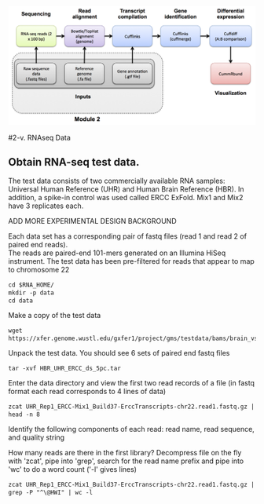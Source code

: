 ![RNA-seq Flowchart - Module 2](Images/RNA-seq_Flowchart2.png)

#2-v. RNAseq Data
## Obtain RNA-seq test data. 
 
The test data consists of two commercially available RNA samples: Universal Human Reference (UHR) and Human Brain Reference (HBR).  In addition, a spike-in control was used called ERCC ExFold. Mix1 and Mix2 have 3 replicates each. 

ADD MORE EXPERIMENTAL DESIGN BACKGROUND
	
Each data set has a corresponding pair of fastq files (read 1 and read 2 of paired end reads).  
The reads are paired-end 101-mers generated on an Illumina HiSeq instrument.
The test data has been pre-filtered for reads that appear to map to chromosome 22

	cd $RNA_HOME/
	mkdir -p data
	cd data
	
Make a copy of the test data

	wget https://xfer.genome.wustl.edu/gxfer1/project/gms/testdata/bams/brain_vs_uhr_w_ercc/downsampled_5pc_chr22/HBR_UHR_ERCC_ds_5pc.tar
	
Unpack the test data.  You should see 6 sets of paired end fastq files

	tar -xvf HBR_UHR_ERCC_ds_5pc.tar
	
Enter the data directory and view the first two read records of a file (in fastq format each read corresponds to 4 lines of data)

	zcat UHR_Rep1_ERCC-Mix1_Build37-ErccTranscripts-chr22.read1.fastq.gz | head -n 8
	
Identify the following components of each read: read name, read sequence, and quality string
	
How many reads are there in the first library?
Decompress file on the fly with 'zcat', pipe into 'grep', search for the read name prefix and pipe into 'wc' to do a word count ('-l' gives lines)

	zcat UHR_Rep1_ERCC-Mix1_Build37-ErccTranscripts-chr22.read1.fastq.gz | grep -P "^\@HWI" | wc -l
